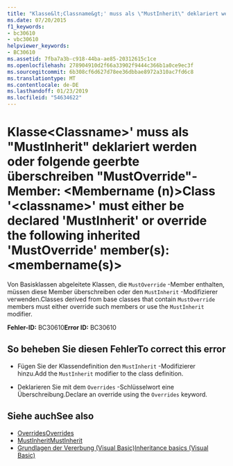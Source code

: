 ```yaml
---
title: "Klasse&lt;Classname&gt;' muss als \"MustInherit\" deklariert werden oder folgende geerbte überschreiben \"MustOverride\"-Member: &lt;Membername (n)&gt;"
ms.date: 07/20/2015
f1_keywords:
- bc30610
- vbc30610
helpviewer_keywords:
- BC30610
ms.assetid: 7fba7a3b-c918-44ba-ae85-20312615c1ce
ms.openlocfilehash: 278904910d2f66a33902f9444c366b1a0ce9ec3f
ms.sourcegitcommit: 6b308cf6d627d78ee36dbbae8972a310ac7fd6c8
ms.translationtype: MT
ms.contentlocale: de-DE
ms.lasthandoff: 01/23/2019
ms.locfileid: "54634622"
---
```

# <a name="class-ltclassnamegt-must-either-be-declared-mustinherit-or-override-the-following-inherited-mustoverride-members-ltmembernamesgt"></a><span data-ttu-id="3280a-102">Klasse&lt;Classname&gt;' muss als "MustInherit" deklariert werden oder folgende geerbte überschreiben "MustOverride"-Member: &lt;Membername (n)&gt;</span><span class="sxs-lookup"><span data-stu-id="3280a-102">Class '&lt;classname&gt;' must either be declared 'MustInherit' or override the following inherited 'MustOverride' member(s): &lt;membername(s)&gt;</span></span>
<span data-ttu-id="3280a-103">Von Basisklassen abgeleitete Klassen, die `MustOverride` -Member enthalten, müssen diese Member überschreiben oder den `MustInherit` -Modifizierer verwenden.</span><span class="sxs-lookup"><span data-stu-id="3280a-103">Classes derived from base classes that contain `MustOverride` members must either override such members or use the `MustInherit` modifier.</span></span>  
  
 <span data-ttu-id="3280a-104">**Fehler-ID:** BC30610</span><span class="sxs-lookup"><span data-stu-id="3280a-104">**Error ID:** BC30610</span></span>  
  
## <a name="to-correct-this-error"></a><span data-ttu-id="3280a-105">So beheben Sie diesen Fehler</span><span class="sxs-lookup"><span data-stu-id="3280a-105">To correct this error</span></span>  
  
-   <span data-ttu-id="3280a-106">Fügen Sie der Klassendefinition den `MustInherit` -Modifizierer hinzu.</span><span class="sxs-lookup"><span data-stu-id="3280a-106">Add the `MustInherit` modifier to the class definition.</span></span>  
  
-   <span data-ttu-id="3280a-107">Deklarieren Sie mit dem `Overrides` -Schlüsselwort eine Überschreibung.</span><span class="sxs-lookup"><span data-stu-id="3280a-107">Declare an override using the `Overrides` keyword.</span></span>  
  
## <a name="see-also"></a><span data-ttu-id="3280a-108">Siehe auch</span><span class="sxs-lookup"><span data-stu-id="3280a-108">See also</span></span>
- [<span data-ttu-id="3280a-109">Overrides</span><span class="sxs-lookup"><span data-stu-id="3280a-109">Overrides</span></span>](../../visual-basic/language-reference/modifiers/overrides.md)
- [<span data-ttu-id="3280a-110">MustInherit</span><span class="sxs-lookup"><span data-stu-id="3280a-110">MustInherit</span></span>](../../visual-basic/language-reference/modifiers/mustinherit.md)
- [<span data-ttu-id="3280a-111">Grundlagen der Vererbung (Visual Basic)</span><span class="sxs-lookup"><span data-stu-id="3280a-111">Inheritance basics (Visual Basic)</span></span>](~/docs/visual-basic/programming-guide/language-features/objects-and-classes/inheritance-basics.md)
